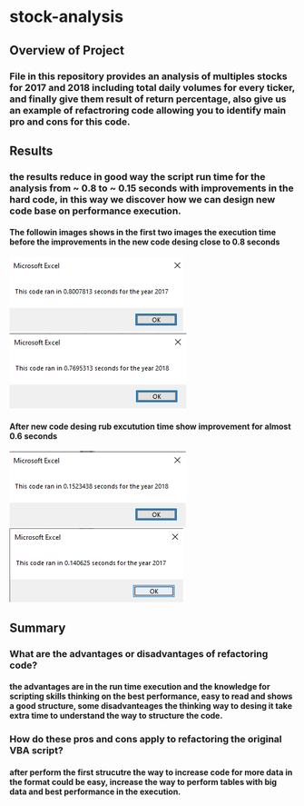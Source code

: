 # stock-analysis
## Overview of Project
### File in this repository provides an analysis of multiples stocks for 2017 and 2018 including total daily volumes for every ticker, and finally give them result of return percentage, also give us an example of refactroring code allowing you to identify main pro and cons for this code. 

## Results 
### the results reduce in good way the script run time for the analysis from ~ 0.8 to ~ 0.15 seconds with improvements in the hard code, in this way we discover how we can design new code base on performance execution. 

#### The followin images shows in the first two images the execution time before the improvements in the new code desing close to 0.8 seconds
![](Resources/VBA_Challenge_2017_before.png)
![](Resources/VBA_Challenge_2018_before.png)

#### After new code desing rub excutution time show improvement for almost 0.6 seconds
![](Resources/VBA_Challenge_2017.png)
![](Resources/VBA_Challenge_2018.png)

## Summary
### What are the advantages or disadvantages of refactoring code?
#### the advantages are in the run time execution and the knowledge for scripting skills thinking on the best performance, easy to read and shows a good structure, some disadvanteages the thinking way to desing it take extra time to understand  the way to structure the code.
### How do these pros and cons apply to refactoring the original VBA script?
#### after perform the first strucutre the way to increase code for more data in the format could be easy, increase the way to perform tables with big data and best performance in the execution.
